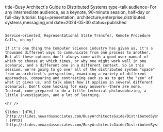 title=Busy Architect's Guide   to Distributed Systems
type=talk
audience=For any intermediate audience, as a keynote, 90-minute session, half-day or full-day tutorial.
tags=presentation, architecture,enterprise,distributed systems,messaging,xml
date=2024-05-30
status=published
~~~~~~

Service-oriented, Representational State Transfer, Remote Procedure Calls, oh my!

If it's one thing the Computer Science industry has given us, it's a thousand different ways to communicate from one process to another. But all these options don't always come with a good user manual of which to choose at which times, or why one might work well in one scenario, and a different one in a different context. So in this session, we're going to go over all of the distributed system "space" from an architect's perspective, examining a variety of different approaches, comparing and contrasting each so as to get the "zen" of what it gives us, and talk about how it applies in several different scenarios. Don't come looking for easy answers--there are none. Instead, come prepared to do a little technical philosophizing, a little investigation, and a lot of learning.
    
<hr />

Slides: [HTML](http://slides.newardassociates.com/BusyArchitectsGuide/DistributedSystems.html) | [PPTX](http://slides.newardassociates.com/BusyArchitectsGuide/DistributedSystems.pptx)
